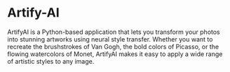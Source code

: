# Artify-AI
ArtifyAI is a Python-based application that lets you transform your photos into stunning artworks using neural style transfer. Whether you want to recreate the brushstrokes of Van Gogh, the bold colors of Picasso, or the flowing watercolors of Monet, ArtifyAI makes it easy to apply a wide range of artistic styles to any image.
